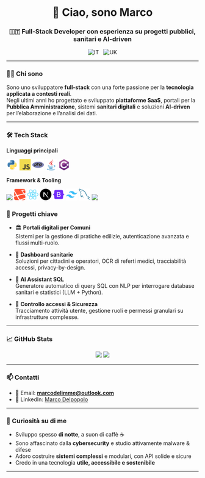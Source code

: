 <h1 align="center">👋 Ciao, sono Marco</h1>
<h3 align="center">🇮🇹 Full-Stack Developer con esperienza su progetti pubblici, sanitari e AI-driven</h3>

<p align="center">
  <img src="https://upload.wikimedia.org/wikipedia/commons/0/03/Flag_of_Italy.svg" alt="IT" width="40"/>
  &nbsp;
  <img src="https://upload.wikimedia.org/wikipedia/en/a/ae/Flag_of_the_United_Kingdom.svg" alt="UK" width="40"/>
</p>

---

### 🧑‍💻 Chi sono

Sono uno sviluppatore **full-stack** con una forte passione per la **tecnologia applicata a contesti reali**.  
Negli ultimi anni ho progettato e sviluppato **piattaforme SaaS**, portali per la **Pubblica Amministrazione**, sistemi **sanitari digitali** e soluzioni **AI-driven** per l’elaborazione e l’analisi dei dati.

---

### 🛠️ Tech Stack

**Linguaggi principali**  
<div style:"display:flex"><img src="https://raw.githubusercontent.com/devicons/devicon/master/icons/python/python-original.svg" width="30"/>  
<img src="https://raw.githubusercontent.com/devicons/devicon/master/icons/javascript/javascript-original.svg" width="30"/>  
<img src="https://raw.githubusercontent.com/devicons/devicon/master/icons/php/php-original.svg" width="30"/>  
<img src="https://raw.githubusercontent.com/devicons/devicon/master/icons/java/java-original.svg" width="30"/>  
<img src="https://raw.githubusercontent.com/devicons/devicon/master/icons/csharp/csharp-original.svg" width="30"/></div>

**Framework & Tooling**  
<div style:"display:flex">
<img src="https://cdn.worldvectorlogo.com/logos/django.svg" width="30"/>  
<img src="https://raw.githubusercontent.com/devicons/devicon/master/icons/laravel/laravel-plain.svg" width="30"/>  
<img src="https://raw.githubusercontent.com/devicons/devicon/master/icons/react/react-original.svg" width="30"/>  
<img src="https://raw.githubusercontent.com/devicons/devicon/master/icons/nextjs/nextjs-original.svg" width="30"/>  
<img src="https://raw.githubusercontent.com/devicons/devicon/master/icons/bootstrap/bootstrap-plain.svg" width="30"/>  
<img src="https://raw.githubusercontent.com/devicons/devicon/master/icons/tailwindcss/tailwindcss-plain.svg" width="30"/>  
<img src="https://raw.githubusercontent.com/devicons/devicon/master/icons/mysql/mysql-original.svg" width="30"/>  
<img src="https://raw.githubusercontent.com/devicons/devicon/master/icons/sqlserver/sqlserver-original.svg" width="30"/>
</div>


### 💼 Progetti chiave

- 🏛️ **Portali digitali per Comuni**  
  Sistemi per la gestione di pratiche edilizie, autenticazione avanzata e flussi multi-ruolo.

- 🏥 **Dashboard sanitarie**  
  Soluzioni per cittadini e operatori, OCR di referti medici, tracciabilità accessi, privacy-by-design.

- 🤖 **AI Assistant SQL**  
  Generatore automatico di query SQL con NLP per interrogare database sanitari e statistici (LLM + Python).

- 🔐 **Controllo accessi & Sicurezza**  
  Tracciamento attività utente, gestione ruoli e permessi granulari su infrastrutture complesse.

---

### 📈 GitHub Stats

<p align="center">
  <img src="https://github-readme-stats.vercel.app/api?username=marcodelpimme&show_icons=true&locale=it" />
  <img src="https://github-readme-stats.vercel.app/api/top-langs/?username=marcodelpimme&layout=compact&langs_count=10" />
</p>

---

### 📫 Contatti

- 📧 Email: **marcodelimme@outlook.com**  
- 💼 LinkedIn: [Marco Delpopolo](https://linkedin.com/in/marco-delpopolo-b6a1b4284)

---

### 🧩 Curiosità su di me

- Sviluppo spesso **di notte**, a suon di caffè ☕  
- Sono affascinato dalla **cybersecurity** e studio attivamente malware & difese  
- Adoro costruire **sistemi complessi** e modulari, con API solide e sicure  
- Credo in una tecnologia **utile, accessibile e sostenibile**

---
